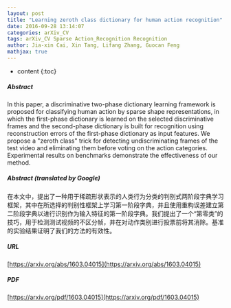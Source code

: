 ```yaml
---
layout: post
title: "Learning zeroth class dictionary for human action recognition"
date: 2016-09-28 13:14:07
categories: arXiv_CV
tags: arXiv_CV Sparse Action_Recognition Recognition
author: Jia-xin Cai, Xin Tang, Lifang Zhang, Guocan Feng
mathjax: true
---
```


* content
{:toc}

##### Abstract
In this paper, a discriminative two-phase dictionary learning framework is proposed for classifying human action by sparse shape representations, in which the first-phase dictionary is learned on the selected discriminative frames and the second-phase dictionary is built for recognition using reconstruction errors of the first-phase dictionary as input features. We propose a "zeroth class" trick for detecting undiscriminating frames of the test video and eliminating them before voting on the action categories. Experimental results on benchmarks demonstrate the effectiveness of our method.

##### Abstract (translated by Google)
在本文中，提出了一种用于稀疏形状表示的人类行为分类的判别式两阶段字典学习框架，其中在所选择的判别性框架上学习第一阶段字典，并且使用重构误差建立第二阶段字典以进行识别作为输入特征的第一阶段字典。我们提出了一个“第零类”的技巧，用于检测测试视频的不区分帧，并在对动作类别进行投票前将其消除。基准的实验结果证明了我们的方法的有效性。

##### URL
[https://arxiv.org/abs/1603.04015](https://arxiv.org/abs/1603.04015)

##### PDF
[https://arxiv.org/pdf/1603.04015](https://arxiv.org/pdf/1603.04015)


